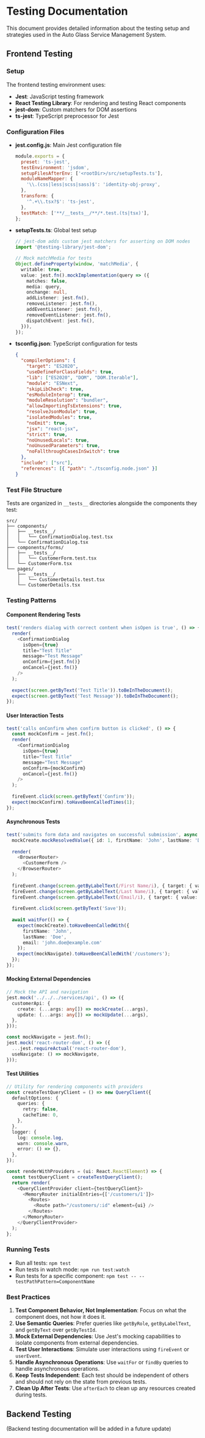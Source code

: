 # Testing Documentation

This document provides detailed information about the testing setup and strategies used in the Auto Glass Service Management System.

## Frontend Testing

### Setup

The frontend testing environment uses:

- **Jest**: JavaScript testing framework
- **React Testing Library**: For rendering and testing React components
- **jest-dom**: Custom matchers for DOM assertions
- **ts-jest**: TypeScript preprocessor for Jest

### Configuration Files

- **jest.config.js**: Main Jest configuration file
  ```javascript
  module.exports = {
    preset: 'ts-jest',
    testEnvironment: 'jsdom',
    setupFilesAfterEnv: ['<rootDir>/src/setupTests.ts'],
    moduleNameMapper: {
      '\\.(css|less|scss|sass)$': 'identity-obj-proxy',
    },
    transform: {
      '^.+\\.tsx?$': 'ts-jest',
    },
    testMatch: ['**/__tests__/**/*.test.(ts|tsx)'],
  };
  ```

- **setupTests.ts**: Global test setup
  ```typescript
  // jest-dom adds custom jest matchers for asserting on DOM nodes
  import '@testing-library/jest-dom';
  
  // Mock matchMedia for tests
  Object.defineProperty(window, 'matchMedia', {
    writable: true,
    value: jest.fn().mockImplementation(query => ({
      matches: false,
      media: query,
      onchange: null,
      addListener: jest.fn(),
      removeListener: jest.fn(),
      addEventListener: jest.fn(),
      removeEventListener: jest.fn(),
      dispatchEvent: jest.fn(),
    })),
  });
  ```

- **tsconfig.json**: TypeScript configuration for tests
  ```json
  {
    "compilerOptions": {
      "target": "ES2020",
      "useDefineForClassFields": true,
      "lib": ["ES2020", "DOM", "DOM.Iterable"],
      "module": "ESNext",
      "skipLibCheck": true,
      "esModuleInterop": true,
      "moduleResolution": "bundler",
      "allowImportingTsExtensions": true,
      "resolveJsonModule": true,
      "isolatedModules": true,
      "noEmit": true,
      "jsx": "react-jsx",
      "strict": true,
      "noUnusedLocals": true,
      "noUnusedParameters": true,
      "noFallthroughCasesInSwitch": true
    },
    "include": ["src"],
    "references": [{ "path": "./tsconfig.node.json" }]
  }
  ```

### Test File Structure

Tests are organized in `__tests__` directories alongside the components they test:

```
src/
├── components/
│   ├── __tests__/
│   │   └── ConfirmationDialog.test.tsx
│   └── ConfirmationDialog.tsx
├── components/forms/
│   ├── __tests__/
│   │   └── CustomerForm.test.tsx
│   └── CustomerForm.tsx
└── pages/
    ├── __tests__/
    │   └── CustomerDetails.test.tsx
    └── CustomerDetails.tsx
```

### Testing Patterns

#### Component Rendering Tests

```typescript
test('renders dialog with correct content when isOpen is true', () => {
  render(
    <ConfirmationDialog
      isOpen={true}
      title="Test Title"
      message="Test Message"
      onConfirm={jest.fn()}
      onCancel={jest.fn()}
    />
  );
  
  expect(screen.getByText('Test Title')).toBeInTheDocument();
  expect(screen.getByText('Test Message')).toBeInTheDocument();
});
```

#### User Interaction Tests

```typescript
test('calls onConfirm when confirm button is clicked', () => {
  const mockConfirm = jest.fn();
  render(
    <ConfirmationDialog
      isOpen={true}
      title="Test Title"
      message="Test Message"
      onConfirm={mockConfirm}
      onCancel={jest.fn()}
    />
  );
  
  fireEvent.click(screen.getByText('Confirm'));
  expect(mockConfirm).toHaveBeenCalledTimes(1);
});
```

#### Asynchronous Tests

```typescript
test('submits form data and navigates on successful submission', async () => {
  mockCreate.mockResolvedValue({ id: 1, firstName: 'John', lastName: 'Doe' });
  
  render(
    <BrowserRouter>
      <CustomerForm />
    </BrowserRouter>
  );
  
  fireEvent.change(screen.getByLabelText(/First Name/i), { target: { value: 'John' } });
  fireEvent.change(screen.getByLabelText(/Last Name/i), { target: { value: 'Doe' } });
  fireEvent.change(screen.getByLabelText(/Email/i), { target: { value: 'john.doe@example.com' } });
  
  fireEvent.click(screen.getByText('Save'));
  
  await waitFor(() => {
    expect(mockCreate).toHaveBeenCalledWith({
      firstName: 'John',
      lastName: 'Doe',
      email: 'john.doe@example.com'
    });
    expect(mockNavigate).toHaveBeenCalledWith('/customers');
  });
});
```

#### Mocking External Dependencies

```typescript
// Mock the API and navigation
jest.mock('../../../services/api', () => ({
  customerApi: {
    create: (...args: any[]) => mockCreate(...args),
    update: (...args: any[]) => mockUpdate(...args),
  },
}));

const mockNavigate = jest.fn();
jest.mock('react-router-dom', () => ({
  ...jest.requireActual('react-router-dom'),
  useNavigate: () => mockNavigate,
}));
```

#### Test Utilities

```typescript
// Utility for rendering components with providers
const createTestQueryClient = () => new QueryClient({
  defaultOptions: {
    queries: {
      retry: false,
      cacheTime: 0,
    },
  },
  logger: {
    log: console.log,
    warn: console.warn,
    error: () => {},
  },
});

const renderWithProviders = (ui: React.ReactElement) => {
  const testQueryClient = createTestQueryClient();
  return render(
    <QueryClientProvider client={testQueryClient}>
      <MemoryRouter initialEntries={['/customers/1']}>
        <Routes>
          <Route path="/customers/:id" element={ui} />
        </Routes>
      </MemoryRouter>
    </QueryClientProvider>
  );
};
```

### Running Tests

- Run all tests: `npm test`
- Run tests in watch mode: `npm run test:watch`
- Run tests for a specific component: `npm test -- --testPathPattern=ComponentName`

### Best Practices

1. **Test Component Behavior, Not Implementation**: Focus on what the component does, not how it does it.
2. **Use Semantic Queries**: Prefer queries like `getByRole`, `getByLabelText`, and `getByText` over `getByTestId`.
3. **Mock External Dependencies**: Use Jest's mocking capabilities to isolate components from external dependencies.
4. **Test User Interactions**: Simulate user interactions using `fireEvent` or `userEvent`.
5. **Handle Asynchronous Operations**: Use `waitFor` or `findBy` queries to handle asynchronous operations.
6. **Keep Tests Independent**: Each test should be independent of others and should not rely on the state from previous tests.
7. **Clean Up After Tests**: Use `afterEach` to clean up any resources created during tests.

## Backend Testing

(Backend testing documentation will be added in a future update) 